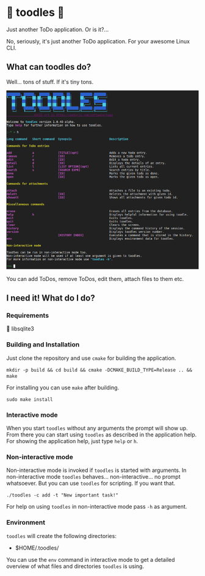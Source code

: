# &#129412; toodles &#129412;

Just another ToDo application. Or is it?...

No, seriously, it's just another ToDo application. For your awesome Linux CLI.

## What can toodles do?

Well... tons of stuff. If it's tiny tons.

![](assets/readme_help_screenshot.png)

You can add ToDos, remove ToDos, edit them, attach files to them etc.

## I need it! What do I do?

### Requirements

&#129412; libsqlite3

### Building and Installation

Just clone the repository and use `cmake` for building the application.

```
mkdir -p build && cd build && cmake -DCMAKE_BUILD_TYPE=Release .. && make
```

For installing you can use `make` after building.

```
sudo make install
```

### Interactive mode

When you start `toodles` without any arguments the prompt will show up.
From there you can start using `toodles` as described in the application help. For showing the application help, just type `help` or `h`.

### Non-interactive mode

Non-interactive mode is invoked if `toodles` is started with arguments.
In non-interactive mode `toodles` behaves... non-interactive... no prompt whatsoever. But you can use `toodles` for scripting. If you want that.

```
./toodles -c add -t "New important task!"
```
For help on using `toodles` in non-interactive mode pass `-h` as argument.

### Environment

`toodles` will create the following directories:

- $HOME/.toodles/

You can use the `env` command in interactive mode to get a detailed overview of what files and directories `toodles` is using.